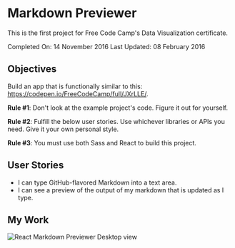 # Markdown Previewer

This is the first project for Free Code Camp's Data Visualization certificate.

Completed On: 14 November 2016
Last Updated: 08 February 2016

## Objectives

Build an app that is functionally similar to this: https://codepen.io/FreeCodeCamp/full/JXrLLE/.

**Rule #1**: Don't look at the example project's code. Figure it out for yourself.

**Rule #2**: Fulfill the below user stories. Use whichever libraries or APIs you need. Give it your own personal style.

**Rule #3**: You must use both Sass and React to build this project.

## User Stories

- I can type GitHub-flavored Markdown into a text area.
- I can see a preview of the output of my markdown that is updated as I type.

## My Work

![React Markdown Previewer Desktop view](https://cdn.rawgit.com/ayoisaiah/markdown-previewer/src/images/desktop.png)
